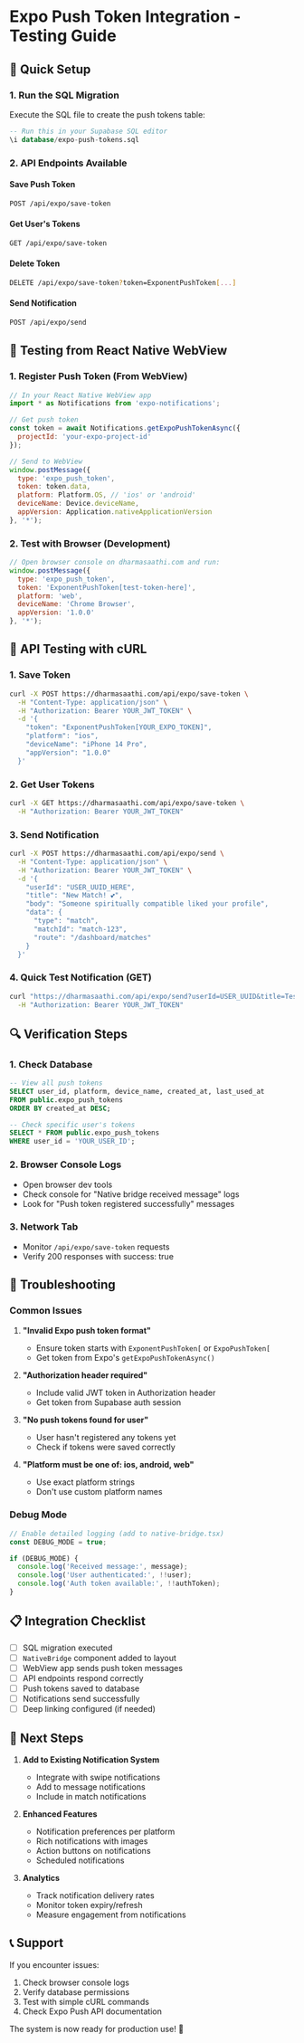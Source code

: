 # Expo Push Token Integration - Testing Guide

## 🚀 Quick Setup

### 1. Run the SQL Migration
Execute the SQL file to create the push tokens table:
```sql
-- Run this in your Supabase SQL editor
\i database/expo-push-tokens.sql
```

### 2. API Endpoints Available

#### Save Push Token
```bash
POST /api/expo/save-token
```

#### Get User's Tokens
```bash
GET /api/expo/save-token
```

#### Delete Token
```bash
DELETE /api/expo/save-token?token=ExponentPushToken[...]
```

#### Send Notification
```bash
POST /api/expo/send
```

## 📱 Testing from React Native WebView

### 1. Register Push Token (From WebView)
```javascript
// In your React Native WebView app
import * as Notifications from 'expo-notifications';

// Get push token
const token = await Notifications.getExpoPushTokenAsync({
  projectId: 'your-expo-project-id'
});

// Send to WebView
window.postMessage({
  type: 'expo_push_token',
  token: token.data,
  platform: Platform.OS, // 'ios' or 'android'
  deviceName: Device.deviceName,
  appVersion: Application.nativeApplicationVersion
}, '*');
```

### 2. Test with Browser (Development)
```javascript
// Open browser console on dharmasaathi.com and run:
window.postMessage({
  type: 'expo_push_token',
  token: 'ExponentPushToken[test-token-here]',
  platform: 'web',
  deviceName: 'Chrome Browser',
  appVersion: '1.0.0'
}, '*');
```

## 🧪 API Testing with cURL

### 1. Save Token
```bash
curl -X POST https://dharmasaathi.com/api/expo/save-token \
  -H "Content-Type: application/json" \
  -H "Authorization: Bearer YOUR_JWT_TOKEN" \
  -d '{
    "token": "ExponentPushToken[YOUR_EXPO_TOKEN]",
    "platform": "ios",
    "deviceName": "iPhone 14 Pro",
    "appVersion": "1.0.0"
  }'
```

### 2. Get User Tokens
```bash
curl -X GET https://dharmasaathi.com/api/expo/save-token \
  -H "Authorization: Bearer YOUR_JWT_TOKEN"
```

### 3. Send Notification
```bash
curl -X POST https://dharmasaathi.com/api/expo/send \
  -H "Content-Type: application/json" \
  -H "Authorization: Bearer YOUR_JWT_TOKEN" \
  -d '{
    "userId": "USER_UUID_HERE",
    "title": "New Match! 💕",
    "body": "Someone spiritually compatible liked your profile",
    "data": {
      "type": "match",
      "matchId": "match-123",
      "route": "/dashboard/matches"
    }
  }'
```

### 4. Quick Test Notification (GET)
```bash
curl "https://dharmasaathi.com/api/expo/send?userId=USER_UUID&title=Test&body=Hello%20World" \
  -H "Authorization: Bearer YOUR_JWT_TOKEN"
```

## 🔍 Verification Steps

### 1. Check Database
```sql
-- View all push tokens
SELECT user_id, platform, device_name, created_at, last_used_at 
FROM public.expo_push_tokens 
ORDER BY created_at DESC;

-- Check specific user's tokens
SELECT * FROM public.expo_push_tokens 
WHERE user_id = 'YOUR_USER_ID';
```

### 2. Browser Console Logs
- Open browser dev tools
- Check console for "Native bridge received message" logs
- Look for "Push token registered successfully" messages

### 3. Network Tab
- Monitor `/api/expo/save-token` requests
- Verify 200 responses with success: true

## 🚨 Troubleshooting

### Common Issues

1. **"Invalid Expo push token format"**
   - Ensure token starts with `ExponentPushToken[` or `ExpoPushToken[`
   - Get token from Expo's `getExpoPushTokenAsync()`

2. **"Authorization header required"**
   - Include valid JWT token in Authorization header
   - Get token from Supabase auth session

3. **"No push tokens found for user"**
   - User hasn't registered any tokens yet
   - Check if tokens were saved correctly

4. **"Platform must be one of: ios, android, web"**
   - Use exact platform strings
   - Don't use custom platform names

### Debug Mode
```javascript
// Enable detailed logging (add to native-bridge.tsx)
const DEBUG_MODE = true;

if (DEBUG_MODE) {
  console.log('Received message:', message);
  console.log('User authenticated:', !!user);
  console.log('Auth token available:', !!authToken);
}
```

## 📋 Integration Checklist

- [ ] SQL migration executed
- [ ] `NativeBridge` component added to layout
- [ ] WebView app sends push token messages
- [ ] API endpoints respond correctly
- [ ] Push tokens saved to database
- [ ] Notifications send successfully
- [ ] Deep linking configured (if needed)

## 🎯 Next Steps

1. **Add to Existing Notification System**
   - Integrate with swipe notifications
   - Add to message notifications
   - Include in match notifications

2. **Enhanced Features**
   - Notification preferences per platform
   - Rich notifications with images
   - Action buttons on notifications
   - Scheduled notifications

3. **Analytics**
   - Track notification delivery rates
   - Monitor token expiry/refresh
   - Measure engagement from notifications

## 📞 Support

If you encounter issues:
1. Check browser console logs
2. Verify database permissions
3. Test with simple cURL commands
4. Check Expo Push API documentation

The system is now ready for production use! 🎉
